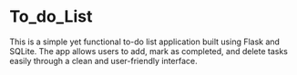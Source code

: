 # To_do_List
This is a simple yet functional to-do list application built using Flask and SQLite. The app allows users to add, mark as completed, and delete tasks easily through a clean and user-friendly interface.
